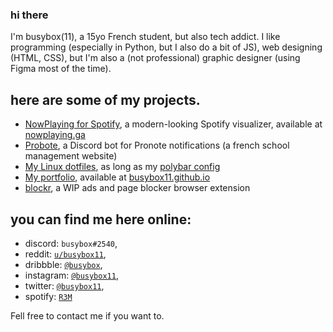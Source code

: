 ### hi there
I'm busybox(11), a 15yo French student, but also tech addict.
I like programming (especially in Python, but I also do a bit of JS), web designing (HTML, CSS), but I'm also a (not professional) graphic designer (using Figma most of the time).

## here are some of my projects.
- [NowPlaying for Spotify](https://github.com/busybox11/NowPlaying-for-Spotify), a modern-looking Spotify visualizer, available at [nowplaying.ga](https://nowplaying.ga)
- [Probote](https://github.com/busybox11/probote), a Discord bot for Pronote notifications (a french school management website)
- [My Linux dotfiles](https://github.com/busybox11/dotfiles), as long as my [polybar config](https://github.com/busybox11/spotify-polybar)
- [My portfolio](https://github.com/busybox11/busybox11.github.io), available at [busybox11.github.io](https://busybox11.github.io)
- [blockr](https://github.com/busybox11/blockr), a WIP ads and page blocker browser extension

## you can find me here online:
- discord: `busybox#2540`,
- reddit: [`u/busybox11`](https://reddit.com/u/busybox11),
- dribbble: [`@busybox`](https://dribbble.com/busybox),
- instagram: [`@busybox11`](https://instagram.com/busybox11),
- twitter: [`@busybox11`](https://twitter.com/busybox11),
- spotify: [`R3M`](https://open.spotify.com/user/yha0gdu9143vclyk0cuqoro0m)

Fell free to contact me if you want to.
